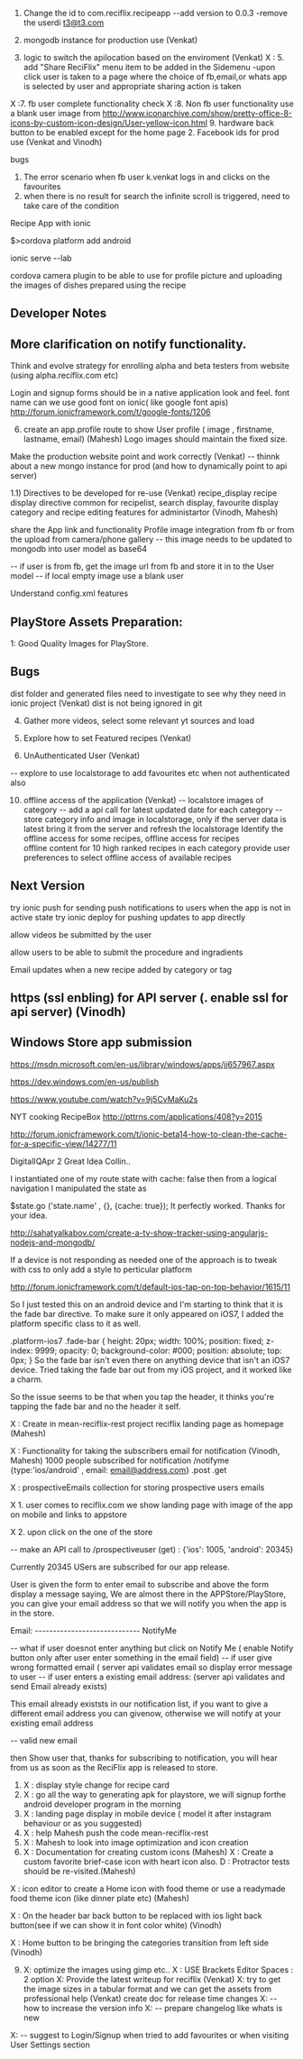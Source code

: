 1. Change the id to com.reciflix.recipeapp
--add version to 0.0.3
-remove the userdi t3@t3.com

3. mongodb instance for production use  (Venkat)
4. logic to switch the apilocation based on the enviroment (Venkat)
X : 5. add "Share ReciFlix" menu item to be added in the Sidemenu
-upon click user is taken to a page where the choice of fb,email,or whats app is selected by user and appropriate sharing action is taken

X :7. fb user complete functionality check
X :8. Non fb user functionality use a blank user image from
http://www.iconarchive.com/show/pretty-office-8-icons-by-custom-icon-design/User-yellow-icon.html
9. hardware back button to be enabled except for the home page
2. Facebook ids for prod use (Venkat and Vinodh)

bugs
1. The error scenario when fb user k.venkat logs in and clicks on the favourites
2. when there is no result for search the infinite scroll is triggered, need to take care of the condition

Recipe App with ionic

$>cordova platform add android

ionic serve --lab

cordova camera plugin to be able to use for profile picture and uploading the images of dishes prepared using the recipe

Developer Notes
-------------------------------

More clarification on notify functionality.
-------------------------------------------

Think and evolve strategy for enrolling alpha and beta testers from website (using alpha.reciflix.com etc)

Login and signup forms should be in a native application look and feel.
font name can we use good font on ionic( like google font apis)
http://forum.ionicframework.com/t/google-fonts/1206



6. create an app.profile route to show User profile ( image , firstname, lastname, email)  (Mahesh)
   Logo images should maintain the fixed size.
   
Make the production website point and work correctly  (Venkat)
-- thinnk about a new mongo instance for prod  (and how to dynamically point to api server)

1.1) Directives to be developed for re-use (Venkat)
recipe_display
recipe display directive common for recipelist, search display, favourite display  
category and recipe editing features for administartor  (Vinodh, Mahesh)



share the App link and functionality
Profile image integration from fb or from the upload from camera/phone gallery
-- this image needs to be updated to mongodb into user model as base64

-- if user is from fb, get the image url from fb and store it in to the User model
-- if local empty image use a blank user 






Understand config.xml features


PlayStore Assets Preparation:
-----------------------------

1: Good Quality Images for PlayStore.


Bugs
----------

dist folder and generated files need to investigate to see why they need in ionic project  (Venkat)
dist is not being ignored in git

4. Gather more videos, select some relevant yt sources and load



6. Explore how to set Featured recipes (Venkat)


6. UnAuthenticated User (Venkat)

-- explore to use localstorage to add favourites etc when not authenticated also




10. offline access of the application (Venkat)
-- localstore images of category
-- add a api call for latest updated date for each category
-- store category info and image in localstorage, only if the server data is latest bring it from the server and refresh the localstorage
Identify the offline access for some recipes,
offline access for recipes  
offline content for 10 high ranked recipes in each category
provide user preferences to select offline access of available recipes
























Next Version
-------------

try ionic push for sending push notifications to users when the app is not in active state
try ionic deploy for pushing updates to app directly

allow videos be submitted by the user

allow users to be able to submit the procedure and ingradients

Email updates when a new recipe added by category or tag

https (ssl enbling) for API server (. enable ssl for api server)  (Vinodh)
--

Windows Store app submission
------------------------------
https://msdn.microsoft.com/en-us/library/windows/apps/jj657967.aspx

https://dev.windows.com/en-us/publish







https://www.youtube.com/watch?v=9j5CvMaKu2s

NYT cooking RecipeBox
http://pttrns.com/applications/408?y=2015


http://forum.ionicframework.com/t/ionic-beta14-how-to-clean-the-cache-for-a-specific-view/14277/11


DigitalIQApr 2
Great Idea Collin..

I instantiated one of my route state with cache: false then from a logical navigation I manipulated the state as

$state.go ('state.name' , {}, {cache: true});
It perfectly worked. 
Thanks for your idea.


http://sahatyalkabov.com/create-a-tv-show-tracker-using-angularjs-nodejs-and-mongodb/




If a device is not responding as needed one of the approach is to tweak with css to only add a style to perticular platform

http://forum.ionicframework.com/t/default-ios-tap-on-top-behavior/1615/11

So I just tested this on an android device and I'm starting to think that it is the fade bar directive. To make sure it only appeared on iOS7, I added the platform specific class to it as well.

.platform-ios7 .fade-bar {
	height: 20px;
	width: 100%;
	position: fixed;
	z-index: 9999;
	opacity: 0;
	background-color: #000;
	position: absolute;
	top: 0px;
}
So the fade bar isn't even there on anything device that isn't an iOS7 device. Tried taking the fade bar out from my iOS project, and it worked like a charm.

So the issue seems to be that when you tap the header, it thinks you're tapping the fade bar and no the header it self.




X : Create in mean-reciflix-rest project reciflix landing page as homepage  (Mahesh)

X : Functionality for taking the subscribers email for notification  (Vinodh, Mahesh)
1000 people subscribed for notification
/notifyme {type:'ios/android' , email: email@address.com}
.post
.get

X : prospectiveEmails  collection  for storing prospective users emails


X 1. user comes to reciflix.com
we show landing page with image of the app on mobile  and links to appstore

X 2. upon click on the one of the store 

-- make an API call to /prospectiveuser (get)    :   {'ios': 1005, 'android': 20345}

Currently 20345 USers are subscribed for our app release.

User is given the form to enter email to subscribe and above the form display a message saying, We are almost there in the APPStore/PlayStore, you can give your email address so that we will notify you when the app is in the store.

Email: -----------------------------   NotifyMe

-- what if user doesnot enter anything but click on Notify Me (  enable Notify button only after user enter something in the email field)
-- if user give wrong formatted email ( server api validates email so display error message to user
-- if user enters a existing email address: (server api validates and send Email already exists)

This email already existsts in our notification list, if you want to give a different email address you can givenow, otherwise we will notify at your  existing email address

-- valid new email

then Show user that, thanks for subscribing to notification, you will hear from us as soon as the ReciFlix app is released to store.


1. X : display style change for recipe card
2. X : go all the way to generating apk for playstore, we will signup forthe android developer program in the morning
3. X : landing page display in mobile device ( model it after instagram behaviour or as you suggested)
4. X : help Mahesh push the code mean-reciflix-rest 
5. X : Mahesh to look into image optimization and icon creation
7. X : Documentation for creating custom icons (Mahesh)
   X : Create a custom favorite brief-case icon with heart icon also.
   D : Protractor tests should be re-visited.(Mahesh)


X : icon editor to create a Home icon with food theme or use a readymade food theme icon (like dinner plate etc) (Mahesh)



X : On the header bar back button to be replaced with ios light back button(see if we can show it in font color white)  (Vinodh)

X : Home button to be bringing the categories transition from left side (Vinodh)



9. X: optimize the images using gimp etc.. 
X : USE Brackets Editor Spaces : 2 option
X: Provide the latest writeup for reciflix  (Venkat)
   X: try to get the image sizes in a tabular format and we can get the assets from professional help  (Venkat)
   create doc for release time changes
  X: -- how to increase the version info
  X:  -- prepare changelog like whats is new

X: -- suggest to Login/Signup when tried to add favourites or when visiting User Settings section